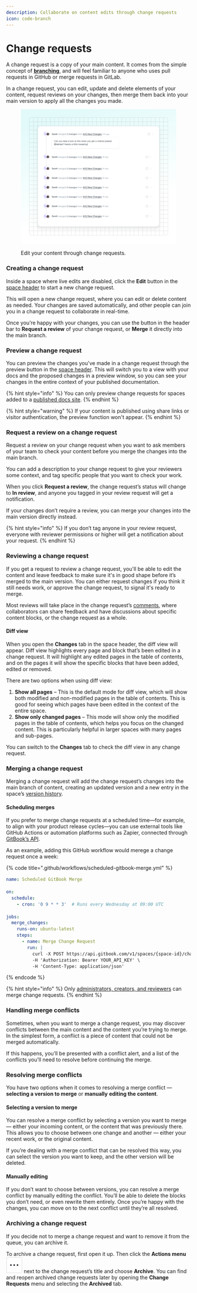 ```yaml
---
description: Collaborate on content edits through change requests
icon: code-branch
---
```


# Change requests

A change request is a copy of your main content. It comes from the simple concept of [**branching**](https://git-scm.com/book/en/v2/Git-Branching-Branches-in-a-Nutshell), and will feel familiar to anyone who uses pull requests in GitHub or merge requests in GitLab.

In a change request, you can edit, update and delete elements of your content, request reviews on your changes, then merge them back into your main version to apply all the changes you made.

<figure><img src="../.gitbook/assets/10_01_25_change_requests.svg" alt=""><figcaption><p>Edit your content through change requests.</p></figcaption></figure>

### Creating a change request

Inside a space where live edits are disabled, click the **Edit** button in the [space header](../resources/gitbook-ui.md#space-header) to start a new change request.

This will open a new change request, where you can edit or delete content as needed. Your changes are saved automatically, and other people can join you in a change request to collaborate in real-time.

Once you’re happy with your changes, you can use the button in the header bar to **Request a review** of your change request, or **Merge** it directly into the main branch.

### Preview a change request

You can preview the changes you've made in a change request through the preview button in the [space header](../resources/gitbook-ui.md#space-header). This will switch you to a view with your docs and the proposed changes in a preview window, so you can see your changes in the entire context of your published documentation.

{% hint style="info" %}
You can only preview change requests for spaces added to a [published docs site](../publishing-documentation/publish-a-docs-site/).
{% endhint %}

{% hint style="warning" %}
If your content is published using share links or visitor authentication, the preview function won't appear.
{% endhint %}

### Request a review on a change request

Request a review on your change request when you want to ask members of your team to check your content before you merge the changes into the main branch.

You can add a description to your change request to give your reviewers some context, and tag specific people that you want to check your work.

When you click **Request a review**, the change request’s status will change to **In review**, and anyone you tagged in your review request will get a notification.

If your changes don’t require a review, you can merge your changes into the main version directly instead.

{% hint style="info" %}
If you don’t tag anyone in your review request, everyone with reviewer permissions or higher will get a notification about your request.
{% endhint %}

### Reviewing a change request

If you get a request to review a change request, you'll be able to edit the content and leave feedback to make sure it's in good shape before it’s merged to the main version. You can either request changes if you think it still needs work, or approve the change request, to signal it's ready to merge.

Most reviews will take place in the change request’s [comments](comments.md), where collaborators can share feedback and have discussions about specific content blocks, or the change request as a whole.

#### Diff view <a href="#diff-mode" id="diff-mode"></a>

When you open the **Changes** tab in the space header, the diff view will appear. Diff view highlights every page and block that’s been edited in a change request. It will highlight any edited pages in the table of contents, and on the pages it will show the specific blocks that have been added, edited or removed.

There are two options when using diff view:

1. **Show all pages** – This is the default mode for diff view, which will show both modified and non-modified pages in the table of contents. This is good for seeing which pages have been edited in the context of the entire space.
2. **Show only changed pages** – This mode will show only the modified pages in the table of contents, which helps you focus on the changed content. This is particularly helpful in larger spaces with many pages and sub-pages.

You can switch to the **Changes** tab to check the diff view in any change request.

### Merging a change request

Merging a change request will add the change request’s changes into the main branch of content, creating an updated version and a new entry in the space’s [version history](../creating-content/version-control.md#see-the-activity-of-a-specific-draft).

#### Scheduling merges

If you prefer to merge change requests at a scheduled time—for example, to align with your product release cycles—you can use external tools like GitHub Actions or automation platforms such as Zapier, connected through [GitBook’s API](https://gitbook.com/docs/developers/gitbook-api/api-reference/change-requests#post-spaces-spaceid-change-requests-changerequestid-merge).

As an example, adding this GitHub workflow would merege a change request once a week:&#x20;

{% code title=".github/workflows/scheduled-gitbook-merge.yml" %}
```yaml
name: Scheduled GitBook Merge

on:
  schedule:
    - cron: '0 9 * * 3'  # Runs every Wednesday at 09:00 UTC

jobs:
  merge_changes:
    runs-on: ubuntu-latest
    steps:
      - name: Merge Change Request
        run: |
          curl -X POST https://api.gitbook.com/v1/spaces/{space-id}/change-requests/{change-request-id}/merge \
          -H 'Authorization: Bearer YOUR_API_KEY' \
          -H 'Content-Type: application/json'
```
{% endcode %}

{% hint style="info" %}
Only [administrators, creators, and reviewers](../account-management/member-management/roles.md) can merge change requests.
{% endhint %}

### Handling merge conflicts

Sometimes, when you want to merge a change request, you may discover conflicts between the main content and the content you’re trying to merge. In the simplest form, a conflict is a piece of content that could not be merged automatically.

If this happens, you’ll be presented with a conflict alert, and a list of the conflicts you’ll need to resolve before continuing the merge.

### Resolving merge conflicts

You have two options when it comes to resolving a merge conflict — **selecting a version to merge** or **manually** **editing the content**.

#### Selecting a version to merge

You can resolve a merge conflict by selecting a version you want to merge — either your incoming content, or the content that was previously there. This allows you to choose between one change and another — either your recent work, or the original content.

If you’re dealing with a merge conflict that can be resolved this way, you can select the version you want to keep, and the other version will be deleted.

#### Manually editing

If you don’t want to choose between versions, you can resolve a merge conflict by manually editing the conflict. You’ll be able to delete the blocks you don’t need, or even rewrite them entirely. Once you’re happy with the changes, you can move on to the next conflict until they’re all resolved.

### Archiving a change request

If you decide not to merge a change request and want to remove it from the queue, you can archive it.

To archive a change request, first open it up. Then click the **Actions menu** <picture><source srcset="../.gitbook/assets/actions-horizontal - dark.svg" media="(prefers-color-scheme: dark)"><img src="../.gitbook/assets/actions-horizontal.svg" alt=""></picture> next to the change request’s title and choose **Archive**. You can find and reopen archived change requests later by opening the **Change Requests** menu and selecting the **Archived** tab.
